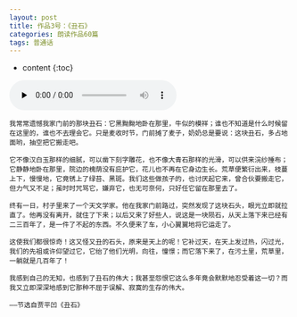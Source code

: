 ```yaml
---
layout: post
title: 作品3号：《丑石》
categories: 朗读作品60篇
tags: 普通话
---
```


* content
{:toc}



<audio id="audio" controls="" preload="none">
<source id="m4a" src="https://www.conceptenglish.cn/x/PTH60/03丑石.m4a">
</audio>



```
我常常遗憾我家门前的那块丑石：它黑黝黝地卧在那里，牛似的模祥；谁也不知道是什么时候留在这里的，谁也不去理会它。只是麦收时节，门前摊了麦子，奶奶总是要说：这块丑石，多占地面哟，抽空把它搬走吧。

它不像汉白玉那样的细腻，可以凿下刻字雕花，也不像大青石那样的光滑，可以供来浣纱捶布；它静静地卧在那里，院边的槐荫没有庇护它，花儿也不再在它身边生长。荒草便繁衍出来，枝蔓上下，慢慢地，它竟锈上了绿苔、黑斑。我们这些做孩子的，也讨厌起它来，曾合伙要搬走它，但力气又不足；虽时时咒骂它，嫌弃它，也无可奈何，只好任它留在那里去了。

终有一日，村子里来了一个天文学家。他在我家门前路过，突然发现了这块石头，眼光立即就拉直了。他再没有离开，就住了下来；以后又来了好些人，说这是一块陨石，从天上落下来已经有二三百年了，是一件了不起的东西。不久便来了车，小心翼翼地将它运走了。

这使我们都很惊奇！这又怪又丑的石头，原来是天上的呢！它补过天，在天上发过热，闪过光，我们的先祖或许仰望过它，它绐了他们光明，向往，憧憬；而它落下来了，在污土里，荒草里，一躺就是几百年了！

我感到自己的无知，也感到了丑石的伟大；我甚至怨恨它这么多年竟会默默地忍受着这一切？而我又立即深深地感到它那种不屈于误解、寂寞的生存的伟大。

——节选自贾平凹《丑石》

```

